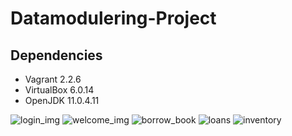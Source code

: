 # Datamodulering-Project

Dependencies
-
 - Vagrant 2.2.6
 - VirtualBox 6.0.14
 - OpenJDK 11.0.4.11


![login_img](https://i.imgur.com/qFjZEKV.png)
![welcome_img](https://i.imgur.com/a43FgYT.png)
![borrow_book](https://i.imgur.com/01xc2g6.png)
![loans](https://i.imgur.com/0TfYQKy.png)
![inventory](https://i.imgur.com/7AaF9Cy.png)

